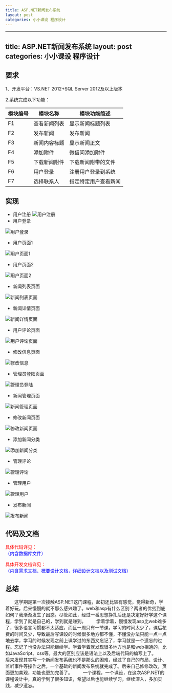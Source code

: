 ```yaml
---
title: ‌ASP.NET新闻发布系统
layout: post
categories: 小小课设 程序设计
---
```



---
title: ‌ASP.NET新闻发布系统
layout: post
categories: 小小课设 程序设计
---

## 要求

1、开发平台：VS.NET 2012+SQL Server 2012及以上版本

2.系统完成以下功能：

| 模块编号 | 模块名称 | 模块功能简述 |
|--|--|--|
|F1 |查看新闻列表|显示新闻标题列表|<br/>
|F2|发布新闻|发布新闻|<br/>
|F3|新闻内容标题|显示新闻正文|<br/>
|F4|添加附件|微信问添加附件|<br/>
|F5|下载新闻附件|下载新闻附带的文件|<br/>
|F6|用户登录 |注册用户登录到系统|<br/>
|F7|选择联系人|指定特定用户查看新闻|<br/>

## 实现
- 用户注册
![用户注册](https://img-blog.csdnimg.cn/20200216234420562.png?x-oss-process=image/watermark,type_ZmFuZ3poZW5naGVpdGk,shadow_10,text_aHR0cHM6Ly9ibG9nLmNzZG4ubmV0L3FxXzQxNDIyNDQ4,size_16,color_FFFFFF,t_0)
- 用户登录

![用户登录](https://img-blog.csdnimg.cn/20200216234914249.png?x-oss-process=image/watermark,type_ZmFuZ3poZW5naGVpdGk,shadow_10,text_aHR0cHM6Ly9ibG9nLmNzZG4ubmV0L3FxXzQxNDIyNDQ4,size_1,color_FFFFFF,t_0)

- 用户页面1

![用户页面1](https://img-blog.csdnimg.cn/20200217000650907.png?x-oss-process=image/watermark,type_ZmFuZ3poZW5naGVpdGk,shadow_10,text_aHR0cHM6Ly9ibG9nLmNzZG4ubmV0L3FxXzQxNDIyNDQ4,size_1,color_FFFFFF,t_0)

- 用户页面2

![用户页面2](https://img-blog.csdnimg.cn/20200217000740211.png?x-oss-process=image/watermark,type_ZmFuZ3poZW5naGVpdGk,shadow_10,text_aHR0cHM6Ly9ibG9nLmNzZG4ubmV0L3FxXzQxNDIyNDQ4,size_1,color_FFFFFF,t_0)

- 新闻列表页面

![新闻列表页面](https://img-blog.csdnimg.cn/20200217000809163.png?x-oss-process=image/watermark,type_ZmFuZ3poZW5naGVpdGk,shadow_10,text_aHR0cHM6Ly9ibG9nLmNzZG4ubmV0L3FxXzQxNDIyNDQ4,size_1,color_FFFFFF,t_0)

- 新闻详情页面


![新闻详情页面](https://img-blog.csdnimg.cn/20200217000837692.png?x-oss-process=image/watermark,type_ZmFuZ3poZW5naGVpdGk,shadow_10,text_aHR0cHM6Ly9ibG9nLmNzZG4ubmV0L3FxXzQxNDIyNDQ4,size_1,color_FFFFFF,t_0)

- 用户评论页面

![用户评论页面](https://img-blog.csdnimg.cn/20200217001210878.png?x-oss-process=image/watermark,type_ZmFuZ3poZW5naGVpdGk,shadow_10,text_aHR0cHM6Ly9ibG9nLmNzZG4ubmV0L3FxXzQxNDIyNDQ4,size_1,color_FFFFFF,t0)

- 修改信息页面

![修改信息](https://img-blog.csdnimg.cn/202002170012393.png?x-oss-process=image/watermark,type_ZmFuZ3poZW5naGVpdGk,shadow_10,text_aHR0cHM6Ly9ibG9nLmNzZG4ubmV0L3FxXzQxNDIyNDQ4,size_1,color_FFFFFF,t_0)

- 管理员登陆页面

![管理员登陆](https://img-blog.csdnimg.cn/20200217001312710.png?x-oss-process=image/watermark,type_ZmFuZ3poZW5naGVpdGk,shadow_10,text_aHR0cHM6Ly9ibG9nLmNzZG4ubmV0L3FxXzQxNDIyNDQ4,size_1,color_FFFFFF,t_0)

- 新闻管理页面

![新闻管理页面](https://img-blog.csdnimg.cn/20200217001335863.png?x-oss-process=image/watermark,type_ZmFuZ3poZW5naGVpdGk,shadow_10,text_aHR0cHM6Ly9ibG9nLmNzZG4ubmV0L3FxXzQxNDIyNDQ4,size_1,color_FFFFFF,t_0)

- 修改新闻页面

![修改新闻页面](https://img-blog.csdnimg.cn/20200217001416620.png?x-oss-process=image/watermark,type_ZmFuZ3poZW5naGVpdGk,shadow_10,text_aHR0cHM6Ly9ibG9nLmNzZG4ubmV0L3FxXzQxNDIyNDQ4,size_1,color_FFFFFF,t_0)

- 添加新闻分类

![添加新闻分类](https://img-blog.csdnimg.cn/20200217001509521.png?x-oss-process=image/watermark,type_ZmFuZ3poZW5naGVpdGk,shadow_10,text_aHR0cHM6Ly9ibG9nLmNzZG4ubmV0L3FxXzQxNDIyNDQ4,size_1,color_FFFFFF,t_0)

- 管理评论

![管理评论](https://img-blog.csdnimg.cn/20200217001532883.png?x-oss-process=image/watermark,type_ZmFuZ3poZW5naGVpdGk,shadow_10,text_aHR0cHM6Ly9ibG9nLmNzZG4ubmV0L3FxXzQxNDIyNDQ4,size_1,color_FFFFFF,t_0)

- 管理用户

![管理用户](https://img-blog.csdnimg.cn/20200217001612391.png?x-oss-process=image/watermark,type_ZmFuZ3poZW5naGVpdGk,shadow_10,text_aHR0cHM6Ly9ibG9nLmNzZG4ubmV0L3FxXzQxNDIyNDQ4,size_1,color_FFFFFF,t_0)

- 发布新闻

![发布新闻](https://img-blog.csdnimg.cn/20200217001625774.png?x-oss-process=image/watermark,type_ZmFuZ3poZW5naGVpdGk,shadow_10,text_aHR0cHM6Ly9ibG9nLmNzZG4ubmV0L3FxXzQxNDIyNDQ4,size_1,color_FFFFFF,t_0)

## 代码及文档
<font color="red">具体代码详见：</font>
<br/><font color="blue">（内含数据库文件）</font>
 
<font color="red">具体开发文档详见：</font>
<br/><font color="blue">（内含需求文档、概要设计文档，详细设计文档以及测试文档）</font>
## 总结
&emsp;&emsp;这学期是第一次接触ASP.NET这门课程，起初还比较有感觉，觉得新奇，学着好玩。后来慢慢的就不那么感兴趣了。web和asp有什么区别？两者的优劣到底如何？我渐渐发生了困惑。尽管如此，经过一番思想挣扎后还是决定好好学这个课程，学到了就是自己的，学到就是赚到。
&emsp;&emsp;学着学着，慢慢发现asp比web难多了，很多语言习惯都不太适应，而且一周只有一节课，学习的时间太少了，课后花费的时间又少，导致最后写课设的时候很多地方都不懂，不懂没办法只能一点一点地去学，学习的时候发现之前上课学过的东西又忘记了，学习就是一个遗忘的过程。忘记了也没办法只能继续学。学着学着就发现很多地方也是和web相通的，比如JavaScript、css等。最大的区别应该是语法上以及后端代码的编写上了。
&emsp;&emsp;后来发现其实写一个新闻发布系统也不是那么的困难，经过了自己的布局、设计、监听事件等操作之后，一个基础的新闻发布系统就完成了。后来自己修修改改，页面更加美观，功能也更加完善了。
&emsp;&emsp;一个课程，一个课设，在这次ASP.NET的课程设计中，真的学到了很多知识，希望以后也能继续学习，继续深入，多加实践，减少遗忘。

